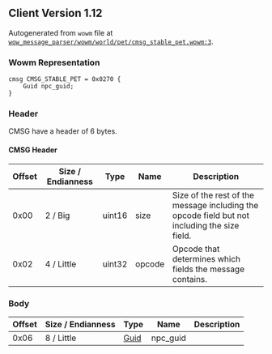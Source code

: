 ## Client Version 1.12

Autogenerated from `wowm` file at [`wow_message_parser/wowm/world/pet/cmsg_stable_pet.wowm:3`](https://github.com/gtker/wow_messages/tree/main/wow_message_parser/wowm/world/pet/cmsg_stable_pet.wowm#L3).

### Wowm Representation
```rust,ignore
cmsg CMSG_STABLE_PET = 0x0270 {
    Guid npc_guid;
}
```
### Header
CMSG have a header of 6 bytes.

#### CMSG Header
| Offset | Size / Endianness | Type   | Name   | Description |
| ------ | ----------------- | ------ | ------ | ----------- |
| 0x00   | 2 / Big           | uint16 | size   | Size of the rest of the message including the opcode field but not including the size field.|
| 0x02   | 4 / Little        | uint32 | opcode | Opcode that determines which fields the message contains.|
### Body
| Offset | Size / Endianness | Type | Name | Description |
| ------ | ----------------- | ---- | ---- | ----------- |
| 0x06 | 8 / Little | [Guid](../spec/packed-guid.md) | npc_guid |  |
